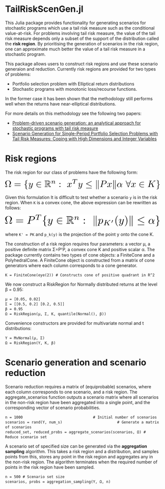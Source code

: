 # TailRiskScenGen.jl

This Julia package provides functionality for generating scenarios for stochastic programs which use a tail risk measure such as the conditional value-at-risk. For problems involving tail risk measure, the value of the tail risk measure depends only a subset of the support of the distribution called the **risk region**. By prioritising the generation of scenarios in the risk region, one can approximate much better the value of a tail risk measure in a stochastic program.

This package allows users to construct risk regions and use these scenario generaion and reduction.
Currently risk regions are provided for two types of problems:

- Portfolio selection problem with Elliptical return distributions
- Stochastic programs with monotonic loss/recourse functions.

In the former case it has been shown that the methodology still performs well when the returns have near-elliptical distributions.

For more details on this methodology see the following two papers:

- [Problem-driven scenario generation: an analytical approach for stochastic programs with tail risk measure](http://arxiv.org/abs/1511.03074)
- [Scenario Generation for Single-Period Portfolio Selection Problems with Tail Risk Measures: Coping with High Dimensions and Integer Variables](https://pubsonline.informs.org/doi/10.1287/ijoc.2017.0790)

# Risk regions

The risk region for our class of problems have the following form:

![Basic form of risk regions](/docs/riskregion1.png?raw=true "Formula for risk regions")

Given this formulation It is difficult to test whether a scenario `y` is in the risk region. When `K` is a convex cone, the above expression can be rewritten as follows:

![Nice form of risk regions](/docs/riskregion2.png?raw=true "Nice formula for risk regions")

where `K' = PK` and `p_k(y)` is the projection of the point y onto the cone K.

The construction of a risk region requires four parameters: a vector μ, a positive definite matrix Σ=PᵀP, a convex cone K and positive scalar α. The package currently contains two types of cone objects: a FiniteCone and a PolyhedralCone. A FiniteCone object is constructed from a matrix of cone generators where each column corresponds to a cone generator.

```
K = FiniteCone(eye(2)) # Constructs cone of positive quadrant in R^2
```

We now construct a RiskRegion for Normally distributed returns at the level β = 0.95:

```
μ = [0.05, 0.02]
Σ = [[0.5, 0.2] [0.2, 0.5]]
β = 0.95
Ω = RiskRegion(μ, Σ, K, quantile(Normal(), β))
```

Convenience constructors are provided for multivariate normal and t distributions:

```
Y = MvNormal(μ, Σ)
Ω = RiskRegion(Y, K, β)
```
# Scenario generation and scenario reduction

Scenario reduction requires a matrix of (equiprobable) scenarios, where each column
corresponds to one scenario, and a risk region. The aggregate_scenarios function
outputs a scenario matrix where all scenarios in the non-risk region have been aggregated into
a single point, and the corresponding vector of scenario probabilities.

```
n = 1000                                # Initial number of scenarios
scenarios = rand(Y, num_s)                         # Generate a matrix of scenarios
reduced_set, reduced_probs = aggregate_scenarios(scenarios, Ω) # Reduce scenario set
```

A scenario set of specified size can be generated via the **aggregation sampling** algorithm.
This takes a risk region and a distribution, and samples points from this, stores any point in the risk region
and aggregates any in the non-risk region. The algorithm terminates when the required number of points in the risk region have been sampled.

```
n = 500 # Scenario set size
scenarios, probs = aggregation_sampling(Y, Ω, n)
```